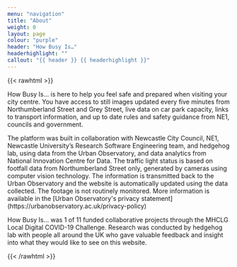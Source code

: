 ```yaml
---
menu: "navigation"
title: "About"
weight: 0
layout: page
colour: "purple"
header: "How Busy Is…"
headerhighlight: ""
callout: "{{ header }} {{ headerhighlight }}"
---
```

{{< rawhtml >}}
<div class="contentWrapper">
<p>How Busy Is… is here to help you feel safe and prepared when visiting your city centre. You have access to still images updated every five minutes from Northumberland Street and Grey Street, live data on car park capacity, links to transport information, and up to date rules and safety guidance from NE1, councils and government. </p>
  
<p>The platform was built in collaboration with Newcastle City Council, NE1, Newcastle University’s Research Software Engineering team, and hedgehog lab, using data from the Urban Observatory, and data analytics from National Innovation Centre for Data. The traffic light status is based on footfall data from Northumberland Street only, generated by cameras using computer vision technology. The information is transmitted back to the Urban Observatory and the website is automatically updated using the data collected. The footage is not routinely monitored. More information is available in the [Urban Observatory's privacy statement] (https://urbanobservatory.ac.uk/privacy-policy) </p>

<p>How Busy Is… was 1 of 11 funded collaborative projects through the MHCLG Local Digital COVID-19 Challenge. Research was conducted by hedgehog lab with people all around the UK who gave valuable feedback and insight into what they would like to see on this website.</p>
</div>
{{< /rawhtml >}}
